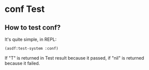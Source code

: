 # conf Test

## How to test conf?

It's quite simple, in REPL:

```lisp
(asdf:test-system :conf)
```

If "T" is returned in Test result because it passed, if "nil" is returned because it failed.